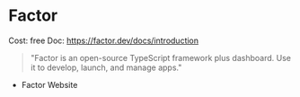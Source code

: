 # Factor

Cost: free
Doc: https://factor.dev/docs/introduction

> "Factor is an open-source TypeScript framework plus dashboard. Use it to develop, launch, and manage apps."

- Factor Website